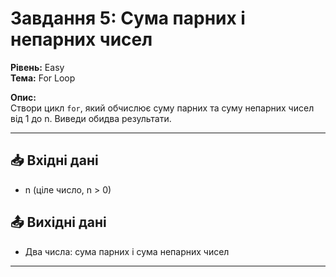 # Завдання 5: Сума парних і непарних чисел

**Рівень:** Easy  
**Тема:** For Loop  

**Опис:**  
Створи цикл `for`, який обчислює суму парних та суму непарних чисел від 1 до n. Виведи обидва результати.

---

## 📥 Вхідні дані
- n (ціле число, n > 0)

## 📤 Вихідні дані
- Два числа: сума парних і сума непарних чисел

---